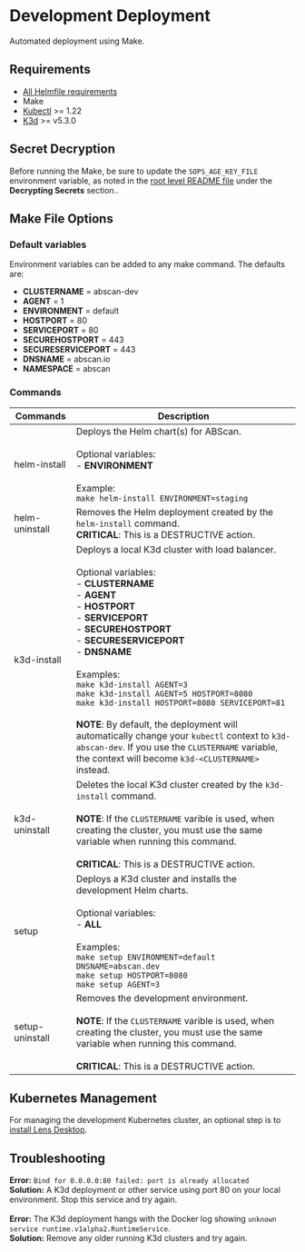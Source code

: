 # Development Deployment
Automated deployment using Make.

## Requirements
* [All Helmfile requirements](../README.md)
* Make
* [Kubectl](https://kubernetes.io/docs/tasks/tools/) >= 1.22
* [K3d](https://k3d.io/v5.3.0/) >= v5.3.0

## Secret Decryption
Before running the Make, be sure to update the `SOPS_AGE_KEY_FILE` environment variable, as noted in the [root level README file](../README.md) under the **Decrypting Secrets** section..

## Make File Options

### Default variables
Environment variables can be added to any make command. The defaults are:
* **CLUSTERNAME** = abscan-dev
* **AGENT** = 1
* **ENVIRONMENT** = default
* **HOSTPORT** = 80
* **SERVICEPORT** = 80
* **SECUREHOSTPORT** = 443
* **SECURESERVICEPORT** = 443
* **DNSNAME** = abscan.io
* **NAMESPACE** = abscan

### Commands

| Commands | Description |
| --- | --- |
| helm-install | Deploys the Helm chart(s) for ABScan. <br><br> Optional variables: <br> - **ENVIRONMENT** <br><br> Example: <br> `make helm-install ENVIRONMENT=staging` |
| helm-uninstall | Removes the Helm deployment created by the `helm-install` command. <br> **CRITICAL**: This is a DESTRUCTIVE action. |
| k3d-install | Deploys a local K3d cluster with load balancer. <br><br> Optional variables: <br> - **CLUSTERNAME** <br> - **AGENT** <br> - **HOSTPORT** <br> - **SERVICEPORT** <br> - **SECUREHOSTPORT** <br> - **SECURESERVICEPORT** <br> - **DNSNAME** <br><br> Examples: <br> `make k3d-install AGENT=3` <br> `make k3d-install AGENT=5 HOSTPORT=8080` <br> `make k3d-install HOSTPORT=8080 SERVICEPORT=81` <br><br> **NOTE**: By default, the deployment will automatically change your `kubectl` context to `k3d-abscan-dev`. If you use the `CLUSTERNAME` variable, the context will become `k3d-<CLUSTERNAME>` instead. |
| k3d-uninstall | Deletes the local K3d cluster created by the `k3d-install` command. <br><br> **NOTE**: If the `CLUSTERNAME` varible is used, when creating the cluster, you must use the same variable when running this command. <br><br> **CRITICAL**: This is a DESTRUCTIVE action. |
| setup | Deploys a K3d cluster and installs the development Helm charts. <br><br> Optional variables: <br> - **ALL** <br><br> Examples: <br> `make setup ENVIRONMENT=default DNSNAME=abscan.dev` <br> `make setup HOSTPORT=8080` <br> `make setup AGENT=3` |
| setup-uninstall | Removes the development environment. <br><br> **NOTE**: If the `CLUSTERNAME` varible is used, when creating the cluster, you must use the same variable when running this command. <br><br> **CRITICAL**: This is a DESTRUCTIVE action. |

## Kubernetes Management
For managing the development Kubernetes cluster, an optional step is to [install Lens Desktop](https://k8slens.dev/).

## Troubleshooting
**Error:** `Bind for 0.0.0.0:80 failed: port is already allocated` <br>
**Solution:** A K3d deployment or other service using port 80 on your local environment. Stop this service and try again.
<br><br>
**Error:** The K3d deployment hangs with the Docker log showing `unknown service runtime.v1alpha2.RuntimeService`. <br>
**Solution:** Remove any older running K3d clusters and try again.